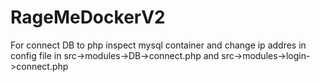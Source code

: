 # RageMeDockerV2


For connect DB to php inspect mysql container and change ip addres in config file in src->modules->DB->connect.php and src->modules->login->connect.php


